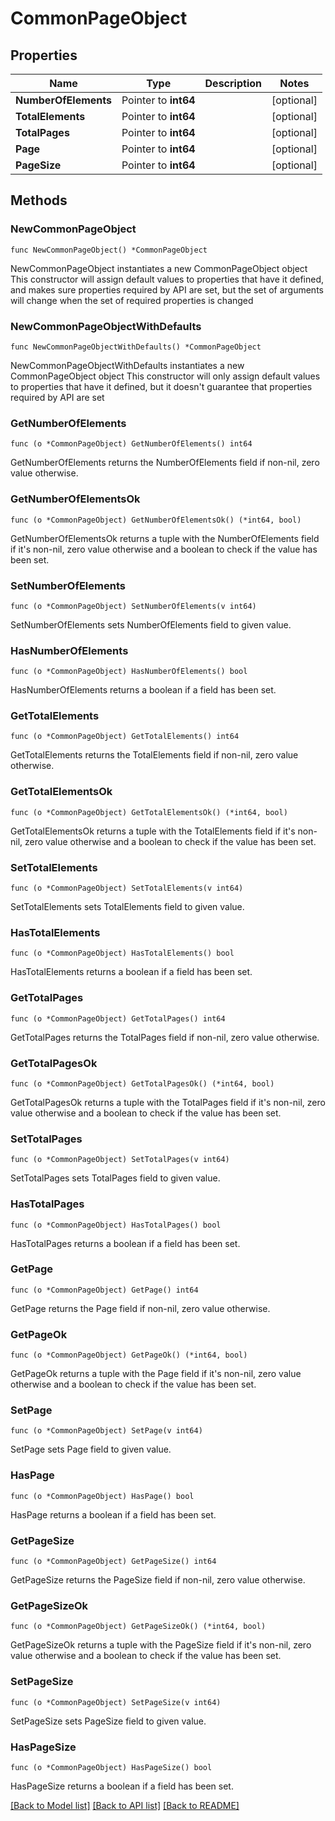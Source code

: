 # CommonPageObject

## Properties

Name | Type | Description | Notes
------------ | ------------- | ------------- | -------------
**NumberOfElements** | Pointer to **int64** |  | [optional] 
**TotalElements** | Pointer to **int64** |  | [optional] 
**TotalPages** | Pointer to **int64** |  | [optional] 
**Page** | Pointer to **int64** |  | [optional] 
**PageSize** | Pointer to **int64** |  | [optional] 

## Methods

### NewCommonPageObject

`func NewCommonPageObject() *CommonPageObject`

NewCommonPageObject instantiates a new CommonPageObject object
This constructor will assign default values to properties that have it defined,
and makes sure properties required by API are set, but the set of arguments
will change when the set of required properties is changed

### NewCommonPageObjectWithDefaults

`func NewCommonPageObjectWithDefaults() *CommonPageObject`

NewCommonPageObjectWithDefaults instantiates a new CommonPageObject object
This constructor will only assign default values to properties that have it defined,
but it doesn't guarantee that properties required by API are set

### GetNumberOfElements

`func (o *CommonPageObject) GetNumberOfElements() int64`

GetNumberOfElements returns the NumberOfElements field if non-nil, zero value otherwise.

### GetNumberOfElementsOk

`func (o *CommonPageObject) GetNumberOfElementsOk() (*int64, bool)`

GetNumberOfElementsOk returns a tuple with the NumberOfElements field if it's non-nil, zero value otherwise
and a boolean to check if the value has been set.

### SetNumberOfElements

`func (o *CommonPageObject) SetNumberOfElements(v int64)`

SetNumberOfElements sets NumberOfElements field to given value.

### HasNumberOfElements

`func (o *CommonPageObject) HasNumberOfElements() bool`

HasNumberOfElements returns a boolean if a field has been set.

### GetTotalElements

`func (o *CommonPageObject) GetTotalElements() int64`

GetTotalElements returns the TotalElements field if non-nil, zero value otherwise.

### GetTotalElementsOk

`func (o *CommonPageObject) GetTotalElementsOk() (*int64, bool)`

GetTotalElementsOk returns a tuple with the TotalElements field if it's non-nil, zero value otherwise
and a boolean to check if the value has been set.

### SetTotalElements

`func (o *CommonPageObject) SetTotalElements(v int64)`

SetTotalElements sets TotalElements field to given value.

### HasTotalElements

`func (o *CommonPageObject) HasTotalElements() bool`

HasTotalElements returns a boolean if a field has been set.

### GetTotalPages

`func (o *CommonPageObject) GetTotalPages() int64`

GetTotalPages returns the TotalPages field if non-nil, zero value otherwise.

### GetTotalPagesOk

`func (o *CommonPageObject) GetTotalPagesOk() (*int64, bool)`

GetTotalPagesOk returns a tuple with the TotalPages field if it's non-nil, zero value otherwise
and a boolean to check if the value has been set.

### SetTotalPages

`func (o *CommonPageObject) SetTotalPages(v int64)`

SetTotalPages sets TotalPages field to given value.

### HasTotalPages

`func (o *CommonPageObject) HasTotalPages() bool`

HasTotalPages returns a boolean if a field has been set.

### GetPage

`func (o *CommonPageObject) GetPage() int64`

GetPage returns the Page field if non-nil, zero value otherwise.

### GetPageOk

`func (o *CommonPageObject) GetPageOk() (*int64, bool)`

GetPageOk returns a tuple with the Page field if it's non-nil, zero value otherwise
and a boolean to check if the value has been set.

### SetPage

`func (o *CommonPageObject) SetPage(v int64)`

SetPage sets Page field to given value.

### HasPage

`func (o *CommonPageObject) HasPage() bool`

HasPage returns a boolean if a field has been set.

### GetPageSize

`func (o *CommonPageObject) GetPageSize() int64`

GetPageSize returns the PageSize field if non-nil, zero value otherwise.

### GetPageSizeOk

`func (o *CommonPageObject) GetPageSizeOk() (*int64, bool)`

GetPageSizeOk returns a tuple with the PageSize field if it's non-nil, zero value otherwise
and a boolean to check if the value has been set.

### SetPageSize

`func (o *CommonPageObject) SetPageSize(v int64)`

SetPageSize sets PageSize field to given value.

### HasPageSize

`func (o *CommonPageObject) HasPageSize() bool`

HasPageSize returns a boolean if a field has been set.


[[Back to Model list]](../README.md#documentation-for-models) [[Back to API list]](../README.md#documentation-for-api-endpoints) [[Back to README]](../README.md)


